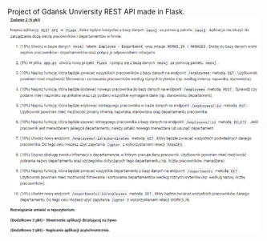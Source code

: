 Project of Gdańsk Unviersity REST API made in Flask.
![plot](./ReadmeImages/ExerciseContentInPolish.png)

